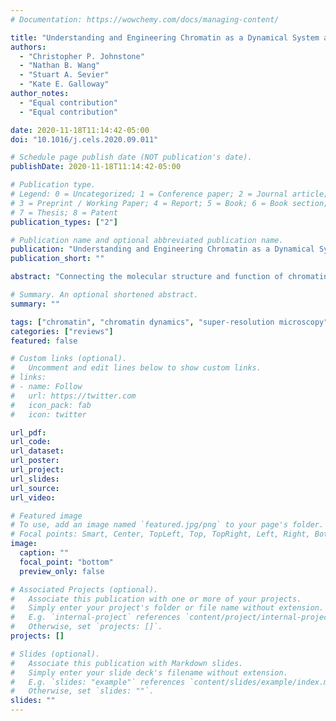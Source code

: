 ```yaml
---
# Documentation: https://wowchemy.com/docs/managing-content/

title: "Understanding and Engineering Chromatin as a Dynamical System across Length and Timescales"
authors:
  - "Christopher P. Johnstone"
  - "Nathan B. Wang"
  - "Stuart A. Sevier"
  - "Kate E. Galloway"
author_notes:
  - "Equal contribution"
  - "Equal contribution"

date: 2020-11-18T11:14:42-05:00
doi: "10.1016/j.cels.2020.09.011"

# Schedule page publish date (NOT publication's date).
publishDate: 2020-11-18T11:14:42-05:00

# Publication type.
# Legend: 0 = Uncategorized; 1 = Conference paper; 2 = Journal article;
# 3 = Preprint / Working Paper; 4 = Report; 5 = Book; 6 = Book section;
# 7 = Thesis; 8 = Patent
publication_types: ["2"]

# Publication name and optional abbreviated publication name.
publication: "Understanding and Engineering Chromatin as a Dynamical System across Length and Timescales"
publication_short: ""

abstract: "Connecting the molecular structure and function of chromatin across length and timescales remains a grand challenge to understanding and engineering cellular behaviors. Across five orders of magnitude, dynamic processes constantly reshape chromatin structures, driving spaciotemporal patterns of gene expression and cell fate. Through the interplay of structure and function, the genome operates as a highly dynamic feedback control system. Recent experimental techniques have provided increasingly detailed data that revise and augment the relatively static, hierarchical view of genomic architecture with an understanding of how dynamic processes drive organization. Here, we review how novel technologies from sequencing, imaging, and synthetic biology refine our understanding of chromatin structure and function and enable chromatin engineering. Finally, we discuss opportunities to use these tools to enhance understanding of the dynamic interrelationship of chromatin structure and function."

# Summary. An optional shortened abstract.
summary: ""

tags: ["chromatin", "chromatin dynamics", "super-resolution microscopy", "Hi-C", "contact domains", "TAD", "Micro-C", "NGS", "synthetic biology", "nuclear architecture", "supercoiling", "cellular reprogramming"]
categories: ["reviews"]
featured: false

# Custom links (optional).
#   Uncomment and edit lines below to show custom links.
# links:
# - name: Follow
#   url: https://twitter.com
#   icon_pack: fab
#   icon: twitter

url_pdf:
url_code:
url_dataset:
url_poster:
url_project:
url_slides:
url_source:
url_video:

# Featured image
# To use, add an image named `featured.jpg/png` to your page's folder. 
# Focal points: Smart, Center, TopLeft, Top, TopRight, Left, Right, BottomLeft, Bottom, BottomRight.
image:
  caption: ""
  focal_point: "bottom"
  preview_only: false

# Associated Projects (optional).
#   Associate this publication with one or more of your projects.
#   Simply enter your project's folder or file name without extension.
#   E.g. `internal-project` references `content/project/internal-project/index.md`.
#   Otherwise, set `projects: []`.
projects: []

# Slides (optional).
#   Associate this publication with Markdown slides.
#   Simply enter your slide deck's filename without extension.
#   E.g. `slides: "example"` references `content/slides/example/index.md`.
#   Otherwise, set `slides: ""`.
slides: ""
---
```

